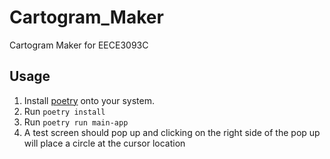 # Cartogram_Maker
Cartogram Maker for EECE3093C

## Usage
1. Install [poetry](https://python-poetry.org/) onto your system.
1. Run `poetry install`
1. Run `poetry run main-app`
  1. A test screen should pop up and clicking on the right side of the pop up will place a circle at the cursor location